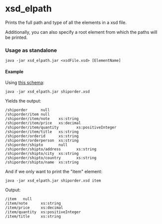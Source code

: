 xsd_elpath
==========

Prints the full path and type of all the elements in a xsd file.

Additionally, you can also specify a root element from which the paths will be printed.


### Usage as standalone

    java -jar xsd_elpath.jar <xsdFile.xsd> [ElementName]


#### Example

Using [this schema](http://www.w3schools.com/schema/schema_example.asp):

    java -jar xsd_elpath.jar shiporder.xsd

Yields the output:

    /shiporder      null
    /shiporder/item null
    /shiporder/item/note    xs:string
    /shiporder/item/price   xs:decimal
    /shiporder/item/quantity        xs:positiveInteger
    /shiporder/item/title   xs:string
    /shiporder/orderid      xs:string
    /shiporder/orderperson  xs:string
    /shiporder/shipto       null
    /shiporder/shipto/address       xs:string
    /shiporder/shipto/city  xs:string
    /shiporder/shipto/country       xs:string
    /shiporder/shipto/name  xs:string

And if we only want to print the "item" element:

    java -jar xsd_elpath.jar shiporder.xsd item

Output:

    /item   null
    /item/note      xs:string
    /item/price     xs:decimal
    /item/quantity  xs:positiveInteger
    /item/title     xs:string